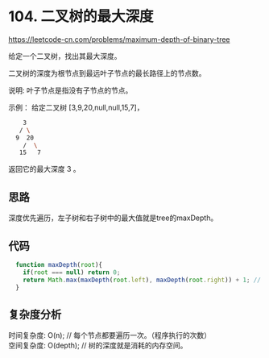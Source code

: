 # 104. 二叉树的最大深度

https://leetcode-cn.com/problems/maximum-depth-of-binary-tree  

给定一个二叉树，找出其最大深度。

二叉树的深度为根节点到最远叶子节点的最长路径上的节点数。

说明: 叶子节点是指没有子节点的节点。  

示例：
给定二叉树 [3,9,20,null,null,15,7]，

```bash
    3
   / \
  9  20
    /  \
   15   7
```
返回它的最大深度 3 。

## 思路
深度优先遍历，左子树和右子树中的最大值就是tree的maxDepth。

## 代码

```javascript
  function maxDepth(root){
    if(root === null) return 0;
    return Math.max(maxDepth(root.left), maxDepth(root.right)) + 1; // 1 为 根节点这一层 。
  }
```
## 复杂度分析
时间复杂度: O(n); // 每个节点都要遍历一次。（程序执行的次数）  
空间复杂度: O(depth); // 树的深度就是消耗的内存空间。